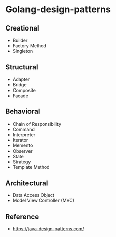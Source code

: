 # Golang-design-patterns

## Creational
- Builder
- Factory Method
- Singleton

## Structural
- Adapter
- Bridge
- Composite
- Facade

## Behavioral
- Chain of Responsibility
- Command
- Interpreter
- Iterator
- Memento
- Observer
- State
- Strategy
- Template Method

## Architectural
- Data Access Object
- Model View Controller (MVC)

## Reference
- https://java-design-patterns.com/
